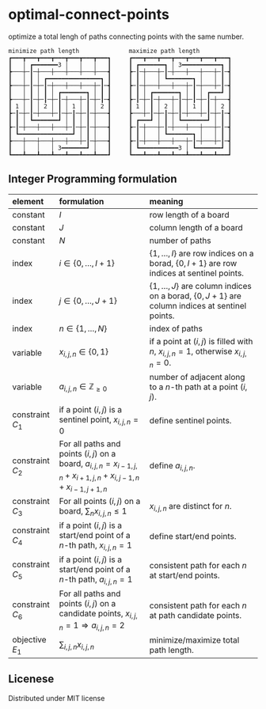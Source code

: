 # optimal-connect-points
optimize a total lengh of paths connecting points with the same number.

```text
minimize path length              maximize path length
┏━━━┳━━━┳━━━┳━━━┳━━━┳━━━┳━━━┓     ┏━━━┳━━━┳━━━┳━━━┳━━━┳━━━┳━━━┓
┃   │ ┏━━━━━━━3 │   │   │   ┃     ┃ ┏━━━━━━━┓ │ 3━━━━━━━━━━━┓ ┃
┣───┼─┃─┼───┼───┼───┼───┼───┫     ┣─┃─┼───┼─┃─┼───┼───┼───┼─┃─┫
┃   │ ┃ │ ┏━━━━━━━━━━━━━━━┓ ┃     ┃ ┃ │   │ ┗━━━━━━━┓ │   │ ┃ ┃
┣───┼─┃─┼─┃─┼───┼───┼───┼─┃─┫     ┣─┃─┼───┼───┼───┼─┃─┼───┼─┃─┫
┃   │ ┃ │ ┃ │ ┏━━━━━━━┓ │ ┃ ┃     ┃ ┃ │ ┏━━━━━━━┓ │ ┃ │ ┏━━━┛ ┃
┣───┼─┃─┼─┃─┼─┃─┼───┼─┃─┼─┃─┫     ┣─┃─┼─┃─┼───┼─┃─┼─┃─┼─┃─┼───┫
┃ 1 │ ┃ │ 2 │ ┃ │ 1 │ ┃ │ 2 ┃     ┃ 1 │ ┃ │ 2 │ ┃ │ 1 │ ┃ │ 2 ┃
┣─┃─┼─┃─┼───┼─┃─┼─┃─┼─┃─┼───┫     ┣───┼─┃─┼─┃─┼─┃─┼───┼─┃─┼─┃─┫
┃ ┃ │ ┗━━━━━━━┛ │ ┃ │ ┃ │   ┃     ┃ ┏━━━┛ │ ┃ │ ┗━━━━━━━┛ │ ┃ ┃
┣─┃─┼───┼───┼───┼─┃─┼─┃─┼───┫     ┣─┃─┼───┼─┃─┼───┼───┼───┼─┃─┫
┃ ┗━━━━━━━━━━━━━━━┛ │ ┃ │   ┃     ┃ ┃ │   │ ┗━━━━━━━┓ │   │ ┃ ┃
┣───┼───┼───┼───┼───┼─┃─┼───┫     ┣─┃─┼───┼───┼───┼─┃─┼───┼─┃─┫
┃   │   │   │ 3━━━━━━━┛ │   ┃     ┃ ┗━━━━━━━━━━━3 │ ┗━━━━━━━┛ ┃
┗━━━┻━━━┻━━━┻━━━┻━━━┻━━━┻━━━┛     ┗━━━┻━━━┻━━━┻━━━┻━━━┻━━━┻━━━┛
```

## Integer Programming formulation

| element          | formulation                                                                                                  | meaning                                                                                                                    |
| :--------------- | :----------------------------------------------------------------------------------------------------------- | :------------------------------------------------------------------------------------------------------------------------- |
| constant         | $I$                                                                                                          | row length of a board                                                                                                      |
| constant         | $J$                                                                                                          | column length of a board                                                                                                   |
| constant         | $N$                                                                                                          | number of paths                                                                                                            |
| index            | $i \in \lbrace 0,\ldots,I+1 \rbrace$                                                                         | $\lbrace 1,\ldots,I \rbrace$ are row indices on a borad, $\lbrace 0,I+1 \rbrace$ are row indices at sentinel points.       |
| index            | $j \in \lbrace 0,\ldots,J+1 \rbrace$                                                                         | $\lbrace 1,\ldots,J \rbrace$ are column indices on a borad, $\lbrace 0,J+1 \rbrace$ are column indices at sentinel points. |
| index            | $n \in \lbrace 1,\ldots,N \rbrace$                                                                           | index of paths                                                                                                             |
| variable         | $x_{i,j,n}\in\lbrace0,1\rbrace$                                                                              | if a point at $(i,j)$ is filled with $n$, $x_{i,j,n}=1$, otherwise $x_{i,j,n}=0$.                                          |
| variable         | $a_{i,j,n} \in \mathbb{Z}_{\geq 0}$                                                                          | number of adjacent along to a $n$-th path at a point $(i,j)$.                                                              |
| constraint $C_1$ | if a point $(i,j)$ is a sentinel point, $x_{i,j,n}=0$                                                        | define sentinel points.                                                                                                    |
| constraint $C_2$ | For all paths and points $(i,j)$ on a board, $a_{i,j,n} = x_{i-1,j,n}+x_{i+1,j,n}+x_{i,j-1,n}+x_{i-1,j+1,n}$ | define $a_{i,j,n}$.                                                                                                        |
| constraint $C_3$ | For all points $(i,j)$ on a board, $\sum_n x_{i,j,n} \leq 1$                                                 | $x_{i,j,n}$ are distinct for $n$.                                                                                          |
| constraint $C_4$ | if a point $(i,j)$ is a start/end point of a $n$-th path, $x_{i,j,n}=1$                                      | define start/end points.                                                                                                   |
| constraint $C_5$ | if a point $(i,j)$ is a start/end point of a $n$-th path, $a_{i,j,n}=1$                                      | consistent path for each $n$ at start/end points.                                                                          |
| constraint $C_6$ | For all paths and points $(i,j)$ on a candidate points, $x_{i,j,n}=1\Rightarrow a_{i,j,n}=2$                 | consistent path for each $n$ at path candidate points.                                                                     |
| objective $E_1$  | $\sum_{i,j,n} x_{i,j,n}$                                                                                     | minimize/maximize total path length.                                                                                       |

## Licenese
Distributed under MIT license